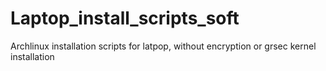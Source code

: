 # Laptop_install_scripts_soft

Archlinux installation scripts for latpop, without encryption or grsec kernel installation
